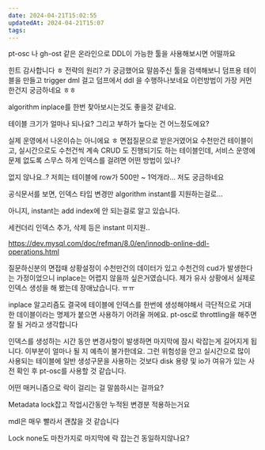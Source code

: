 ```yaml
---
date: 2024-04-21T15:02:55
updatedAt: 2024-04-21T15:07
tags: 
---
```

pt-osc 나 gh-ost 같은 온라인으로 DDL이 가능한 툴을 사용해보시면 어떨까요

힌트 감사합니다 ㅎ 전략의 원리? 가 궁금했어요
말씀주신 툴을 검색해보니 덤프용 테이블을 만들고
trigger dml 걸고 덤프에서 ddl 을 수행하나보네요
이런방법이 가장 커먼한건지 궁금하네요 ㅎㅎ

algorithm inplace를 한번 찾아보시는것도 좋을것 같네요.

테이블 크기가 얼마나 되나요? 그리고 부하가 높다눈 건 어느정도에요?

실제 운영에서 나온이슈는 아니에요 ㅎ 면접질문으로 받은거였어요 수천만건 테이블이고, 실시간으로도 수천건씩 계속 CRUD 도 진행되기도 하는 테이블인데, 서비스 운영에 문제 없도록 스무스 하게 인덱스를 걸려면 어떤 방법이 있나? 

없지 않나요..? 저희는 테이블에 row가 500만 ~ 1억개라... 저도 궁금하네요

공식문서를 보면, 인덱스 타입 변경만 algorithm instant를 지원하는걸로…

아니지, instant는 add index에 안 되는걸로 알고 있습니다.

세컨더리 인덱스 추가, 삭제 등은 instant 미지원..

https://dev.mysql.com/doc/refman/8.0/en/innodb-online-ddl-operations.html

질문하신분의 면접때 상황설정이
수천만건의 데이터가 있고 수천건의 cud가 발생한다는 가정이었으니
inplace는 어렵지 않을까 싶은거였습니다.
제가 유사 상황에서 실제로 인덱스 생성을 해 봤는데 장애났습니다. ㅠㅠ

inplace 알고리즘도 결국에 테이블에 인덱스를 한번에 생성해야해서 극단적으로 거대한 데이블이라는 명제가 붙으면 사용하기 어려울 꺼에요. pt-osc로 throttling을 해주면 잘 될 거라고 생각합니다 

인덱스를 생성하는 시간 동안 변경사항이 발생하면 마지막에 잠시 락잡는게 길어지게 됩니다.
이부분이 얼마나 될 지 예측이 불가한데요.
그런 위험성을 안고 실시간으로 많이 사용되는 테이블에 일반 생성구문을 사용하는 것보다
disk 용량 및 io가 여유가 있는 사전 확인 후  pt-osc를 사용할 것 같습니다.

어떤 매커니즘으로 락이 걸리는 걸 말씀하시는 걸까요?

Metadata lock잡고 작업시간동안 누적된 변경분 적용하는거요

mdl은 매우 빨라서 괜찮을 것 같습니다 

Lock none도 마찬가지로 마지막에 락 잡는건 동일하지않나요?